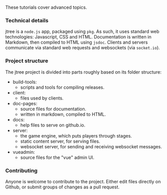 These tutorials cover advanced topics.

### Technical details
jtree is a `node.js` app, packaged using `pkg`. As such, it uses standard web technologies: Javascript, CSS and HTML. Documentation is written in Markdown, then compiled to HTML using `jsdoc`. Clients and servers communicate via standard web requests and websockets (via `socket.io`).

### Project structure
The jtree project is divided into parts roughly based on its folder structure:

- build-tools:
    - scripts and tools for compiling releases.
- client:
    - files used by clients.
- doc-pages:
    - source files for documentation.
    - written in markdown, compiled to HTML.
- docs:
    - help files to serve on github.io.
- server:
    - the game engine, which puts players through stages.
    - static content server, for serving files.
    - websocket server, for sending and receiving websocket messages.
- vueadmin:
    - source files for the "vue" admin UI.

### Contributing

Anyone is welcome to contribute to the project. Either edit files directly on Github, or submit groups of changes as a pull request.
